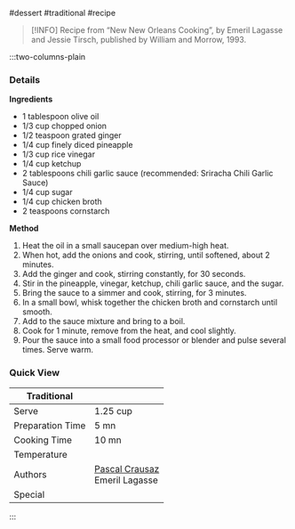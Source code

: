 #dessert #traditional #recipe

> [!INFO]
> Recipe from “New New Orleans Cooking”, by Emeril Lagasse and Jessie Tirsch, published by William and Morrow, 1993.

:::two-columns-plain

### Details
**Ingredients**

- 1 tablespoon olive oil
- 1/3 cup chopped onion
- 1/2 teaspoon grated ginger
- 1/4 cup finely diced pineapple
- 1/3 cup rice vinegar
- 1/4 cup ketchup
- 2 tablespoons chili garlic sauce (recommended: Sriracha Chili Garlic Sauce)
- 1/4 cup sugar
- 1/4 cup chicken broth
- 2 teaspoons cornstarch


**Method**

1. Heat the oil in a small saucepan over medium-high heat.
2. When hot, add the onions and cook, stirring, until softened, about 2 minutes.
3. Add the ginger and cook, stirring constantly, for 30 seconds.
4. Stir in the pineapple, vinegar, ketchup, chili garlic sauce, and the sugar.
5. Bring the sauce to a simmer and cook, stirring, for 3 minutes.
6. In a small bowl, whisk together the chicken broth and cornstarch until smooth.
7. Add to the sauce mixture and bring to a boil.
8. Cook for 1 minute, remove from the heat, and cool slightly.
9. Pour the sauce into a small food processor or blender and pulse several times. Serve warm.


### Quick View
| Traditional      |                                                |
| ---------------- | ---------------------------------------------- |
| Serve            | 1.25 cup                                       |
| Preparation Time | 5 mn                                           |
| Cooking Time     | 10 mn                                          |
| Temperature      |                                                |
| Authors          | [Pascal Crausaz](mailto:pascal@askpascal.com)  <br>Emeril Lagasse |
| Special          |                                                |

:::

